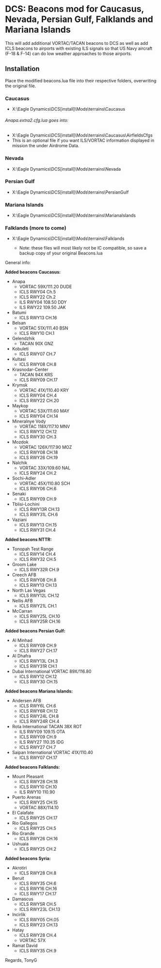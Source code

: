 # DCS: Beacons mod for Caucasus, Nevada, Persian Gulf, Falklands and Mariana Islands
This will add additional VORTAC/TACAN beacons to DCS as well as add ICLS beacons to airports with existing ILS signals so that US Navy aircraft (F-18 & F-14) can do low weather approaches to those airports.


## Installation 
Place the modified beacons.lua file into their respective folders, overwriting the original file.
### Caucasus
- X:\Eagle Dynamics\DCS[install]\Mods\terrains\Caucasus
###### Anapa.extra2.cfg.lua goes into:
- X:\Eagle Dynamics\DCS[install]\Mods\terrains\Caucasus\\AirfieldsCfgs
- This is an optional file if you want ILS/VORTAC information displayed in mission the under Airdrome Data.
### Nevada
- X:\Eagle Dynamics\DCS[install]\Mods\terrains\Nevada
### Persian Gulf
- X:\Eagle Dynamics\DCS[install]\Mods\terrains\PersianGulf
### Mariana Islands
- X:\Eagle Dynamics\DCS[install]\Mods\terrains\MarianaIslands
### Falklands (more to come)
- X:\Eagle Dynamics\DCS[install]\Mods\terrains\\Falklands

   * Note: these files will most likely not be IC compatible, so save a backup copy of your original Beacons.lua

General info:

**Added beacons Caucasus:**
- Anapa
	- VORTAC 59X/111.20 DUDE
	- ICLS RWY04 Ch.5
	- ICLS RWY22 Ch.2
	- ILS RWY04 108.50 DDY
	- ILS RWY22 109.50 JAK
- Batumi
	- ICLS RWY13 CH.16 
- Belsan
	- VORTAC 51X/111.40 BSN
	- ICLS RWY10 CH.1 
- Gelendzhik
	- TACAN 90X GNZ
- Kobuleti
	- ICLS RWY07 CH.7
- Kultasi
	- ICLS RWY08 CH.8 
- Krasnodar-Center
	- TACAN 94X KRS
	- ICLS RWY09 CH.17
- Krymsk
	- VORTAC 41X/110.40 KRY
	- ICLS RWY04 CH.4
	- ICLS RWY22 CH.20
- Maykop
	- VORTAC 53X/111.60 MAY
	- ICLS RWY04 CH.14
- Mineralnye Vody
	- VORTAC 118X/117.10 MNV
	- ICLS RWY12 CH.12
	- ICLS RWY30 CH.3
- Mozdok
	- VORTAC 126X/117.90 MOZ
	- ICLS RWY08 CH.18
	- ICLS RWY26 CH.19
- Nalchik
	- VORTAC 33X/109.60 NAL
	- ICLS RWY24 CH.2  
- Sochi-Adler
	- VORTAC 45X/110.80 SCH
	- ICLS RWY06 CH.6
- Senaki
	- ICLS RWY09 CH.9 
- Tblisi-Lochini
	- ICLS RWY13R CH.13
	- ICLS RWY31L CH.6 
- Vaziani
	- ICLS RWY13 CH.15
	- ICLS RWY31 CH.4 

**Added beacons NTTR:**
- Tonopah Test Range
	- ICLS RWY14 CH.4
	- ICLS RWY32 CH.5 
- Groom Lake
	- ICLS RWY32R CH.9 
- Creech AFB
	- ICLS RWY08 CH.8
	- ICLS RWY13 CH.13 
- North Las Vegas
	- ICLS RWY12L CH.12 
- Nellis AFB
	- ICLS RWY21L CH.1 
- McCarran 
	- ICLS RWY25L CH.10
	- ICLS RWY25R CH.16
	
**Added beacons Persian Gulf:**
- Al Minhad
	- ICLS RWY09 CH.9
	- ICLS RWY27 CH.17
 - Al Dhafra
	- ICLS RWY13L CH.3
	- ICLS RWY31R CH.1
- Dubai International VORTAC 89X/116.80
	- ICLS RWY12 CH.12
	- ICLS RWY30 CH.15
	
**Added beacons Mariana Islands:**
- Andersen AFB
	- ICLS RWY6L CH.6
	- ICLS RWY6R CH.12
	- ICLS RWY24L CH.8
	- ICLS RWY24R CH.4
- Rota International TACAN 38X ROT
	- ILS RWY09 109.15 OTA
	- ICLS RWY09 CH.9
	- ILS RWY27 110.35 IDG
	- ICLS RWY27 CH.7
 - Saipan International VORTAC 41X/110.40
	- ICLS RWY07 CH.17

**Added beacons Falklands:**
- Mount Pleasant
	- ICLS RWY28 CH.18
	- ICLS RWY10 CH.10
	- ILS  RWY10 110.90
- Puerto Arenas
	- ICLS RWY25 CH.15
	- VORTAC 88X/114.10
- El Calafate
	- ICLS RWY25 CH.17
- Rio Gallegos
	- ICLS RWY25 CH.5
- Rio Grande
	- ICLS RWY26 CH.16
- Ushuaia
	- ICLS RWY25 CH.2

**Added beacons Syria:**
- Akrotiri
	- ICLS RWY28 CH.8
- Beruit
	- ICLS RWY35 CH.6
	- ICLS RWY16 CH.16
	- ICLS RWY17 CH.17	
- Damascus
	- ICLS RWY5R CH.5
	- ICLS RWY23L CH.13
- Incirlik
	- ICLS RWY05 CH.05
	- ICLS RWY23 CH.13	
- Hatay
	- ICLS RWY28 CH.4
	- VORTAC 57X
- Ramat David
	- ICLS RWY35 CH.9
	
Regards,
TonyG